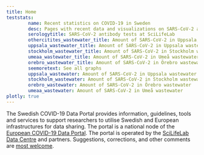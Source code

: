 ```yaml
---
title: Home
teststats:
        name: Recent statistics on COVID-19 in Sweden
        desc: Pages with recent data and visualizations on SARS-CoV-2 and COVID-19 tests carried out at various research facilities.
        serologytitle: SARS-CoV-2 antibody tests at SciLifeLab
        othercitites_wastewater_title: Amount of SARS-CoV-2 in Uppsala, Umeå, Örebro and other cities' wastewater
        uppsala_wastewater_title: Amount of SARS-CoV-2 in Uppsala wastewater
        stockholm_wastewater_title: Amount of SARS-CoV-2 in Stockholm wastewater
        umeaa_wastewater_title: Amount of SARS-CoV-2 in Umeå wastewater
        orebro_wastewater_title: Amount of SARS-CoV-2 in Örebro wastewater
        seemoretext: See all graphs
        uppsala_wastewater: Amount of SARS-CoV-2 in Uppsala wastewater
        stockholm_wastewater: Amount of SARS-CoV-2 in Stockholm wastewater
        orebro_wastewater: Amount of SARS-CoV-2 in Örebro wastewater
        umeaa_wastewater: Amount of SARS-CoV-2 in Umeå wastewater
plotly: true
---
```


The Swedish COVID-19 Data Portal provides information, guidelines, tools and services to support researchers to utilise Swedish and European infrastructures for data sharing. The portal is a national node of the [European COVID-19 Data Portal](https://covid19dataportal.org). The portal is operated by the [SciLifeLab Data Centre](https://scilifelab.se/data/) and partners. Suggestions, corrections, and other comments are [most welcome](/contact/).
